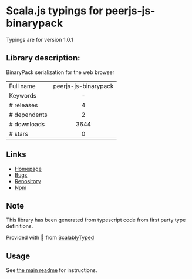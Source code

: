 
# Scala.js typings for peerjs-js-binarypack

Typings are for version 1.0.1

## Library description:
BinaryPack serialization for the web browser

|                    |                 |
| ------------------ | :-------------: |
| Full name          | peerjs-js-binarypack |
| Keywords           | - |
| # releases         | 4 |
| # dependents       | 2 |
| # downloads        | 3644 |
| # stars            | 0 |

## Links
- [Homepage](https://github.com/peers/js-binarypack)
- [Bugs](https://github.com/peers/js-binarypack/issues)
- [Repository](https://github.com/peers/js-binarypack)
- [Npm](https://www.npmjs.com/package/peerjs-js-binarypack)
    


## Note
This library has been generated from typescript code from first party type definitions.

Provided with :purple_heart: from [ScalablyTyped](https://github.com/oyvindberg/ScalablyTyped)

## Usage
See [the main readme](../../readme.md) for instructions.



